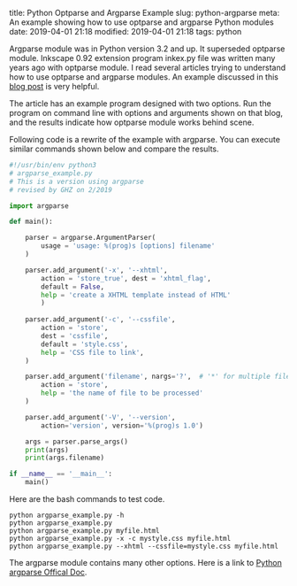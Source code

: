 title: Python Optparse and Argparse Example
slug: python-argparse
meta: An example showing how to use optparse and argparse Python modules
date: 2019-04-01 21:18
modified: 2019-04-01 21:18
tags: python


Argparse module was in Python version 3.2 and up.  It superseded
optparse module. Inkscape 0.92 extension program inkex.py file was
written many years ago with optparse module. I read several articles trying 
to understand how to use optparse and argparse modules. 
An example discussed in this
[blog post](https://www.saltycrane.com/blog/2009/09/python-optparse-example/) 
is very helpful. 

The article has an example program designed with two options.  Run the program 
on command line with options and arguments shown on that blog, and the results indicate 
how optparse module works behind scene. 

Following code is a rewrite of the example with argparse. 
You can execute similar commands shown below and compare the results. 

```python
#!/usr/bin/env python3
# argparse_example.py
# This is a version using argparse
# revised by GHZ on 2/2019

import argparse

def main():

    parser = argparse.ArgumentParser(
        usage = 'usage: %(prog)s [options] filename'
    )

    parser.add_argument('-x', '--xhtml',
        action = 'store_true', dest = 'xhtml_flag',
        default = False,
        help = 'create a XHTML template instead of HTML'
        )
    
    parser.add_argument('-c', '--cssfile',
        action = 'store',
        dest = 'cssfile',
        default = 'style.css',
        help = 'CSS file to link',
    )

    parser.add_argument('filename', nargs='?',  # '*' for multiple files
        action = 'store',
        help = 'the name of file to be processed'
    )

    parser.add_argument('-V', '--version',
        action='version', version='%(prog)s 1.0')

    args = parser.parse_args()
    print(args)
    print(args.filename)

if __name__ == '__main__':
    main()
```

Here are the bash commands to test code. 

```
python argparse_example.py -h
python argparse_example.py 
python argparse_example.py myfile.html
python argparse_example.py -x -c mystyle.css myfile.html
python argparse_example.py --xhtml --cssfile=mystyle.css myfile.html
```
The argparse module contains many other options.  Here is a link to 
[Python argparse Offical Doc](https://docs.python.org/3/howto/argparse.html).
